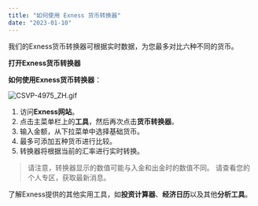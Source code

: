 ```yaml
---
title: "如何使用 Exness 货币转换器"
date: "2023-01-10"
---
```


我们的Exness货币转换器可根据实时数据，为您最多对比六种不同的货币。

**打开Exness货币转换器**

**如何使用Exness货币转换器**：

![CSVP-4975_ZH.gif](https://get.exness.help/hc/article_attachments/7212123934108)

1. 访问**Exness网站**。
2. 点击主菜单栏上的**工具**，然后再次点击**货币转换器**。
3. 输入金额，从下拉菜单中选择基础货币。
4. 最多可添加五种货币进行比较。
5. 转换器将根据当前的汇率进行实时转换。

> 请注意，转换器显示的数值可能与入金和出金时的数值不同。 请查看您的个人专区，获取最新消息。

了解Exness提供的其他实用工具，如**投资计算器**、**经济日历**以及其他**分析工具**。
